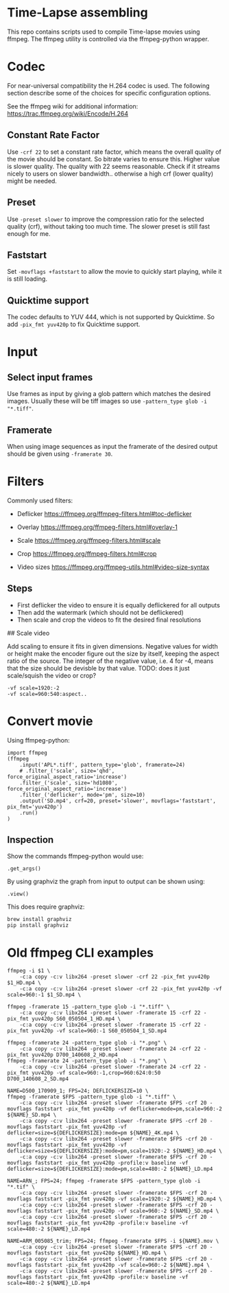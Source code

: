 # Time-Lapse assembling

This repo contains scripts used to compile Time-lapse movies using ffmpeg.
The ffmpeg utility is controlled via the ffmpeg-python wrapper.


# Codec

For near-universal compatibility the H.264 codec is used. The following
section describe some of the choices for specific configuration options.

See the ffmpeg wiki for additional information:
https://trac.ffmpeg.org/wiki/Encode/H.264


## Constant Rate Factor

Use `-crf 22` to set a constant rate factor, which means the overall
quality of the movie should be constant. So bitrate varies to ensure
this. Higher value is slower quality. The quality with 22 seems
reasonable. Check if it streams nicely to users on slower bandwidth..
otherwise a high crf (lower quality) might be needed.


## Preset

Use `-preset slower` to improve the compression ratio for the selected
quality (crf), without taking too much time. The slower preset is still
fast enough for me.


## Faststart

Set `-movflags +faststart` to allow the movie to quickly start playing,
while it is still loading.


## Quicktime support

The codec defaults to YUV 444, which is not supported by Quicktime.
So add `-pix_fmt yuv420p` to fix Quicktime support.


# Input

## Select input frames

Use frames as input by giving a glob pattern which matches the desired images.
Usually these will be tiff images so use `-pattern_type glob -i "*.tiff"`.


## Framerate

When using image sequences as input the framerate of the desired output
should be given using `-framerate 30`.


# Filters

Commonly used filters:

- Deflicker https://ffmpeg.org/ffmpeg-filters.html#toc-deflicker
- Overlay https://ffmpeg.org/ffmpeg-filters.html#overlay-1
- Scale https://ffmpeg.org/ffmpeg-filters.html#scale
- Crop https://ffmpeg.org/ffmpeg-filters.html#crop

- Video sizes https://ffmpeg.org/ffmpeg-utils.html#video-size-syntax


## Steps

- First deflicker the video to ensure it is equally deflickered for all outputs
- Then add the watermark (which should not be deflickered)
- Then scale and crop the videos to fit the desired final resolutions


## Scale video

Add scaling to ensure it fits in given dimensions. Negative values for width
or height make the encoder figure out the size by itself, keeping the aspect ratio
of the source. The integer of the negative value, i.e. 4 for -4, means that the size
should be devisble by that value. TODO: does it just scale/squish the video or crop?

    -vf scale=1920:-2
    -vf scale=960:540:aspect..


# Convert movie

Using ffmpeg-python:

    import ffmpeg
    (ffmpeg
        .input('APL*.tiff', pattern_type='glob', framerate=24)
        # .filter_('scale', size='qhd', force_original_aspect_ratio='increase')
        .filter_('scale', size='hd1080', force_original_aspect_ratio='increase')
        .filter_('deflicker', mode='pm', size=10)
        .output('SD.mp4', crf=20, preset='slower', movflags='faststart', pix_fmt='yuv420p')
        .run()
    )


## Inspection

Show the commands ffmpeg-python would use:

    .get_args()

By using graphviz the graph from input to output can be shown using:

    .view()

This does require graphviz:

    brew install graphviz
    pip install graphviz


# Old ffmpeg CLI examples

    ffmpeg -i $1 \
        -c:a copy -c:v libx264 -preset slower -crf 22 -pix_fmt yuv420p $1_HD.mp4 \
        -c:a copy -c:v libx264 -preset slower -crf 22 -pix_fmt yuv420p -vf scale=960:-1 $1_SD.mp4 \

    ffmpeg -framerate 15 -pattern_type glob -i "*.tiff" \
        -c:a copy -c:v libx264 -preset slower -framerate 15 -crf 22 -pix_fmt yuv420p S60_050504_1_HD.mp4 \
        -c:a copy -c:v libx264 -preset slower -framerate 15 -crf 22 -pix_fmt yuv420p -vf scale=960:-1 S60_050504_1_SD.mp4

    ffmpeg -framerate 24 -pattern_type glob -i "*.png" \
        -c:a copy -c:v libx264 -preset slower -framerate 24 -crf 22 -pix_fmt yuv420p D700_140608_2_HD.mp4
    ffmpeg -framerate 24 -pattern_type glob -i "*.png" \
        -c:a copy -c:v libx264 -preset slower -framerate 24 -crf 22 -pix_fmt yuv420p -vf scale=960:-1,crop=960:624:0:50 D700_140608_2_SD.mp4

    NAME=D500_170909_1; FPS=24; DEFLICKERSIZE=10 \
    ffmpeg -framerate $FPS -pattern_type glob -i "*.tiff" \
        -c:a copy -c:v libx264 -preset slower -framerate $FPS -crf 20 -movflags faststart -pix_fmt yuv420p -vf deflicker=mode=pm,scale=960:-2 ${NAME}_SD.mp4 \
        -c:a copy -c:v libx264 -preset slower -framerate $FPS -crf 20 -movflags faststart -pix_fmt yuv420p -vf deflicker=size=${DEFLICKERSIZE}:mode=pm ${NAME}_4K.mp4 \
        -c:a copy -c:v libx264 -preset slower -framerate $FPS -crf 20 -movflags faststart -pix_fmt yuv420p -vf deflicker=size=${DEFLICKERSIZE}:mode=pm,scale=1920:-2 ${NAME}_HD.mp4 \
        -c:a copy -c:v libx264 -preset slower -framerate $FPS -crf 20 -movflags faststart -pix_fmt yuv420p -profile:v baseline -vf deflicker=size=${DEFLICKERSIZE}:mode=pm,scale=480:-2 ${NAME}_LD.mp4

    NAME=ARN_; FPS=24; ffmpeg -framerate $FPS -pattern_type glob -i "*.tif" \
        -c:a copy -c:v libx264 -preset slower -framerate $FPS -crf 20 -movflags faststart -pix_fmt yuv420p -vf scale=1920:-2 ${NAME}_HD.mp4 \
        -c:a copy -c:v libx264 -preset slower -framerate $FPS -crf 20 -movflags faststart -pix_fmt yuv420p -vf scale=960:-2 ${NAME}_SD.mp4 \
        -c:a copy -c:v libx264 -preset slower -framerate $FPS -crf 20 -movflags faststart -pix_fmt yuv420p -profile:v baseline -vf scale=480:-2 ${NAME}_LD.mp4

    NAME=ARM_005085_trim; FPS=24; ffmpeg -framerate $FPS -i ${NAME}.mov \
        -c:a copy -c:v libx264 -preset slower -framerate $FPS -crf 20 -movflags faststart -pix_fmt yuv420p ${NAME}_HD.mp4 \
        -c:a copy -c:v libx264 -preset slower -framerate $FPS -crf 20 -movflags faststart -pix_fmt yuv420p -vf scale=960:-2 ${NAME}.mp4 \
        -c:a copy -c:v libx264 -preset slower -framerate $FPS -crf 20 -movflags faststart -pix_fmt yuv420p -profile:v baseline -vf scale=480:-2 ${NAME}_LD.mp4
